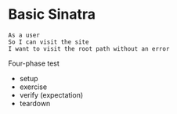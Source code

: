 # Basic Sinatra

```
As a user
So I can visit the site
I want to visit the root path without an error
```

Four-phase test

- setup
- exercise
- verify (expectation)
- teardown